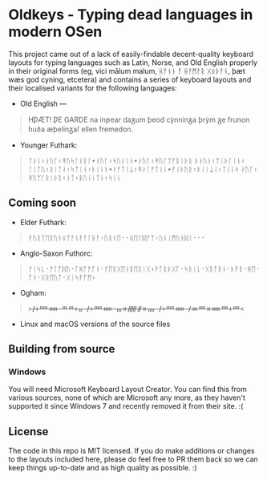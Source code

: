 # Oldkeys - Typing dead languages in modern OSen

This project came out of a lack of easily-findable decent-quality keyboard
layouts for typing languages such as Latin, Norse, and Old English properly in
their original forms (eg, vici mālum malum, ᚺᚨᚾᚾ ᚨ ᚺᚨᛗᚨᚱ ᚷᛟᚦᚨᚾ, þæt wæs god
cyning, etcetera) and contains a series of keyboard layouts and their localised
variants for the following languages:

* Old English — 
> HǷÆT! ǷE GARDE
> na inƿear daᵹum þeod cẏnninᵹa
> þrẏm ᵹe frunon huða æþelinᵹaſ ellen
> fremedon.

* Younger Futhark:
> ᛏᛅᚿ᛬ᛅᚢᚴ᛬ᛡᚢᛋᚴᛅᚱᛚ᛭ᛅᚢᚴ᛬ᛋᚢᛅᛁᚾ᛭ᛅᚢᚴ᛬ᛡᚢᛚᛘᚠᚱᛁᚦᚱ
> ᚦᛅᚢᚾ᛬ᛘᛁᚦᚴᛁᚾ᛬ᛚᛁᛏᚢ᛬ᚱᛁᛏᛅ᛬ᛋᛏᛁᚾ᛬ᚦᛁᚿᚭ᛭ᛅᚠᛏᛁᛦ᛬ᛡᛅᛚᚠᛏᛆᚿ᛭ᚠᛆᚦᚢᚱ᛬ᚦᛆᛁᛦᛆ᛬ᛏᛆᚿᛋ
> ᛅᚢᚴ᛬ᛡᚢᛘᚴᚱᛁᚦᚱ᛬ᛅᛏ᛬ᛒᚢᛆᚿᛏᛅ᛬ᛋᛁᚿ

## Coming soon

* Elder Futhark:
> ᚹᚢᚱᛏᛖᚱᚢᚾᛟᛉᚨᚾᚹᚨᛚᚺᚨᚲᚢᚱᚾᛖ᛫᛫ᚺᛖᛚᛞᚨᛉᚲᚢᚾᛁᛗᚢᚾᛞᛁ᛫᛫᛫

* Anglo-Saxon Futhorc:
> ᚠᛁᛋᚳ᛫ᚠᛚᚩᛞᚢ᛫ᚪᚻᚩᚠᚩᚾ᛫ᚠᛖᚱᚷᛖᚾᛒᛖᚱᛁᚷ᛬ᚹᚪᚱᚦᚷᚪ᛫ᛋᚱᛁᚳ᛫ᚷᚱᚩᚱᚾ᛫ᚦᚫᚱ᛫ᚻᛖ᛫ᚩᚾ᛫ᚷᚱᛖᚢᛏ᛫ᚷᛁᛋᚹᚩᛗ᛬

* Ogham:
> ᚛ᚋᚐᚊᚔ ᚈᚈᚐᚂ ᚋᚐᚊᚔ ᚃᚑᚏᚌᚑᚄ ᚋᚐᚊᚔ ᚋᚒᚉᚑᚔᚉᚐᚉ᚜

* Linux and macOS versions of the source files

## Building from source

### Windows

You will need Microsoft Keyboard Layout Creator. You can find this from various
sources, none of which are Microsoft any more, as they haven't supported it
since Windows 7 and recently removed it from their site. :(

## License

The code in this repo is MIT licensed. If you do make additions or changes to
the layouts included here, please do feel free to PR them back so we can keep
things up-to-date and as high quality as possible. :)

